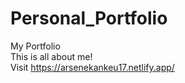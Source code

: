# Personal_Portfolio
My Portfolio  
This is all about me!  
Visit https://arsenekankeu17.netlify.app/
